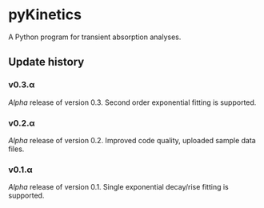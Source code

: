 # pyKinetics
[](assets/pyKinetics_wide.png)
A Python program for transient absorption analyses.

## Update history
### v0.3.α
*Alpha* release of version 0.3. Second order exponential fitting is supported.
### v0.2.α
*Alpha* release of version 0.2. Improved code quality, uploaded sample data files.
### v0.1.α
*Alpha* release of version 0.1. Single exponential decay/rise fitting is supported.
